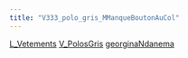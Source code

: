 ```yaml
---
title: "V333_polo_gris_MManqueBoutonAuCol"
---
```


[L_Vetements](notes/equipements/L_Vetements.md) [V_PolosGris](notes/equipements/vetements/V_PolosGris.md) [georginaNdanema](notes/utilisateurs/beneficiaires/georginaNdanema.md)